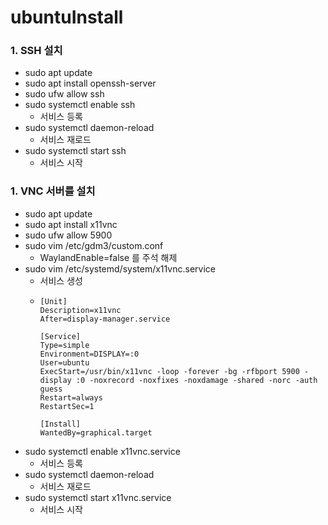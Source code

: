 # ubuntuInstall
### 1. SSH 설치
* sudo apt update
* sudo apt install openssh-server
* sudo ufw allow ssh
* sudo systemctl enable ssh
  * 서비스 등록
* sudo systemctl daemon-reload
  * 서비스 재로드
* sudo systemctl start ssh
  * 서비스 시작

### 1. VNC 서버를 설치
* sudo apt update
* sudo apt install x11vnc
* sudo ufw allow 5900
* sudo vim /etc/gdm3/custom.conf
  * WaylandEnable=false 를 주석 해제
* sudo vim /etc/systemd/system/x11vnc.service
  * 서비스 생성
  * ```
    [Unit]
    Description=x11vnc
    After=display-manager.service

    [Service]
    Type=simple
    Environment=DISPLAY=:0
    User=ubuntu
    ExecStart=/usr/bin/x11vnc -loop -forever -bg -rfbport 5900 -display :0 -noxrecord -noxfixes -noxdamage -shared -norc -auth guess
    Restart=always
    RestartSec=1

    [Install]
    WantedBy=graphical.target
    ```
* sudo systemctl enable x11vnc.service
  * 서비스 등록
* sudo systemctl daemon-reload
  * 서비스 재로드
* sudo systemctl start x11vnc.service
  * 서비스 시작
